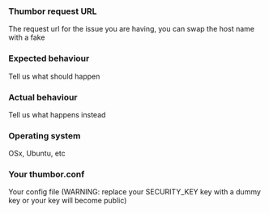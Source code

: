 ### Thumbor request URL
The request url for the issue you are having, you can swap the host name with a fake

### Expected behaviour
Tell us what should happen

### Actual behaviour
Tell us what happens instead

### Operating system
OSx, Ubuntu, etc

### Your thumbor.conf
Your config file (WARNING: replace your SECURITY_KEY key with a dummy key or your key will become public)